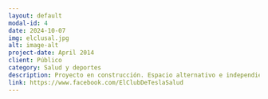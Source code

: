 ```yaml
---
layout: default
modal-id: 4
date: 2024-10-07
img: elclusal.jpg
alt: image-alt
project-date: April 2014
client: Público
category: Salud y deportes
description: Proyecto en construcción. Espacio alternativo e independiente para realizar indoor spinning. Para más información contáctanos a través del formulario de esta web o visítanos [aquí](https://www.facebook.com/ElClubDeTeslaSalud).
link: https://www.facebook.com/ElClubDeTeslaSalud
---
```

